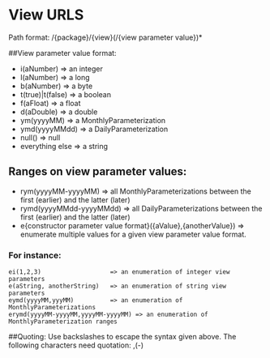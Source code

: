 # View URLS

Path format: /{package}/{view}(/{view parameter value})*  

##View parameter value format:
-  i(aNumber)                    => an integer
-  l(aNumber)                    => a long
-  b(aNumber)                    => a byte
-  t(true)|t(false)              => a boolean
-  f(aFloat)                     => a float
-  d(aDouble)                    => a double
-  ym(yyyyMM)                    => a MonthlyParameterization
-  ymd(yyyyMMdd)                 => a DailyParameterization
-  null()                        => null
-  everything else               => a string

## Ranges on view parameter values:
-  rym(yyyyMM-yyyyMM)            => all MonthlyParameterizations between the first (earlier) and the latter (later)
-  rymd(yyyyMMdd-yyyyMMdd)       => all DailyParameterizations between the first (earlier) and the latter (later)
-  e{constructor parameter value format}({aValue},{anotherValue})
                                => enumerate multiple values for a given view parameter value format.
###  For instance: 
    ei(1,2,3)                   => an enumeration of integer view parameters 
    e(aString, anotherString)   => an enumeration of string view parameters 
    eymd(yyyyMM,yyyMM)          => an enumeration of MonthlyParameterizations
    erymd(yyyyMM-yyyyMM,yyyyMM-yyyyMM) => an enumeration of MonthlyParameterization ranges

##Quoting:
  Use backslashes to escape the syntax given above. The following characters need quotation: \,(-)
      

